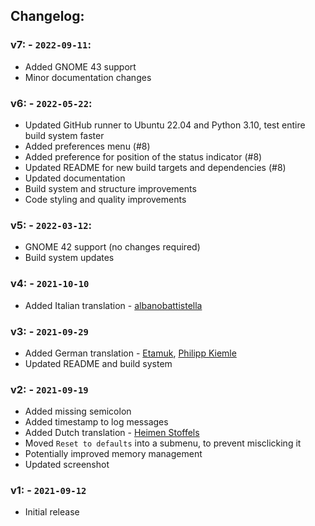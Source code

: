 ## Changelog:

### v7: - `2022-09-11`:
 - Added GNOME 43 support
 - Minor documentation changes

### v6: - `2022-05-22`:
 - Updated GitHub runner to Ubuntu 22.04 and Python 3.10, test entire build system faster
 - Added preferences menu (#8)
 - Added preference for position of the status indicator (#8)
 - Updated README for new build targets and dependencies (#8)
 - Updated documentation
 - Build system and structure improvements
 - Code styling and quality improvements

### v5: - `2022-03-12`:
 - GNOME 42 support (no changes required)
 - Build system updates

### v4: - `2021-10-10`
 - Added Italian translation - [albanobattistella](https://github.com/albanobattistella)

### v3: - `2021-09-29`
 - Added German translation - [Etamuk](https://github.com/Etamuk), [Philipp Kiemle](https://github.com/daPhipz)
 - Updated README and build system

### v2: - `2021-09-19`
 - Added missing semicolon
 - Added timestamp to log messages
 - Added Dutch translation - [Heimen Stoffels](https://github.com/Vistaus)
 - Moved `Reset to defaults` into a submenu, to prevent misclicking it
 - Potentially improved memory management
 - Updated screenshot

### v1: - `2021-09-12`
 - Initial release
